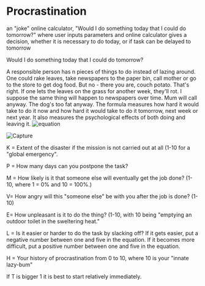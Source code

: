 # Procrastination
an "joke" online calculator, "Would I do something today that I could do tomorrow?" where user inputs parameters and online calculator gives a decision, whether it is necessary to do today, or if task can be delayed to tomorrow

Would I do something today that I could do tomorrow?

A responsible person has n pieces of things to do instead of lazing around. One could rake leaves, take newspapers to the paper bin, call mother or go to the store to get dog food. But no - there you are, couch potato. That's right. If one lets the leaves on the grass for another week, they'll rot. I suppose the same thing will happen to newspapers over time. Mum will call anyway. The dog's too fat anyway. The formula measures how hard it would take to do it now and how hard it would take to do it tomorrow, next week or next year. It also measures the psychological effects of both doing and leaving it.
![equation](https://github.com/user-attachments/assets/4e86d0c4-b365-4661-9f14-51b810f4bba4)


![Capture](https://github.com/user-attachments/assets/190b651b-9c57-4f01-bbba-bc1d8b079240)

K = Extent of the disaster if the mission is not carried out at all (1-10 for a "global emergency".

P = How many days can you postpone the task?

M = How likely is it that someone else will eventually get the job done? (1-10, where 1 = 0% and 10 = 100%.)

V= How angry will this "someone else" be with you after the job is done? (1-10)

E= How unpleasant is it to do the thing? (1-10, with 10 being "emptying an outdoor toilet in the sweltering heat."

L = Is it easier or harder to do the task by slacking off? If it gets easier, put a negative number between one and five in the equation. If it becomes more difficult, put a positive number between one and five in the equation.

H = Your history of procrastination from 0 to 10, where 10 is your "innate lazy-bum"

If T is bigger 1 it is best to start relatively immediately.

